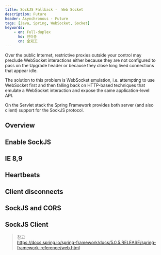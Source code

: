```yaml
---
title: SockJS Fallback -  Web Socket
description: Future
header: Asynchronous - Future
tags: [Java, Spring, WebSocket, Socket]
keywords: 
    - en: Full-duplex
      ko: 전이중
      cn: 全双工
---
```


Over the public Internet, restrictive proxies outside your control may preclude WebSocket interactions either because they are not configured to pass on the Upgrade header or because they close long lived connections that appear idle.

The solution to this problem is WebSocket emulation, i.e. attempting to use WebSocket first and then falling back on HTTP-based techniques that emulate a WebSocket interaction and expose the same application-level API.

On the Servlet stack the Spring Framework provides both server (and also client) support for the SockJS protocol.


## Overview

## Enable SockJS

## IE 8,9

## Heartbeats

## Client disconnects

## SockJS and CORS

## SockJS Client

> 참고<br/>
> https://docs.spring.io/spring-framework/docs/5.0.5.RELEASE/spring-framework-reference/web.html
